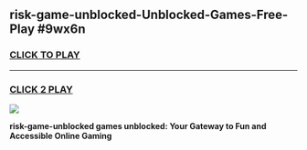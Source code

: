
## risk-game-unblocked-Unblocked-Games-Free-Play #9wx6n
<h3>
<a href="https://us.freeplayer.one?title=risk-game-unblocked&ref=9M">CLICK TO PLAY</a></h3>
<hr>

<h3>
<a href="https://us.freeplayer.one?title=risk-game-unblocked&ref=9M">CLICK 2 PLAY</a>
  
</h3>

<a href="https://us.freeplayer.one?title=risk-game-unblocked&ref=9M"><img src="https://clearcache.store/games.png"></a>


**risk-game-unblocked games unblocked: Your Gateway to Fun and Accessible Online Gaming**
